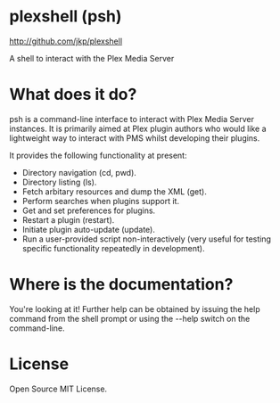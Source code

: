 # plexshell (psh)

<http://github.com/jkp/plexshell>

A shell to interact with the Plex Media Server

# What does it do?

psh is a command-line interface to interact with Plex Media Server instances.  It is primarily aimed at Plex plugin authors who would like a lightweight way to interact with PMS whilst developing their plugins.

It provides the following functionality at present:

* Directory navigation (cd, pwd).
* Directory listing (ls).
* Fetch arbitary resources and dump the XML (get).
* Perform searches when plugins support it.
* Get and set preferences for plugins.
* Restart a plugin (restart).
* Initiate plugin auto-update (update).
* Run a user-provided script non-interactively (very useful for testing specific functionality repeatedly in development).

# Where is the documentation?

You're looking at it!  Further help can be obtained by issuing the help command from the shell prompt or using the --help switch on the command-line.

# License

Open Source MIT License.
